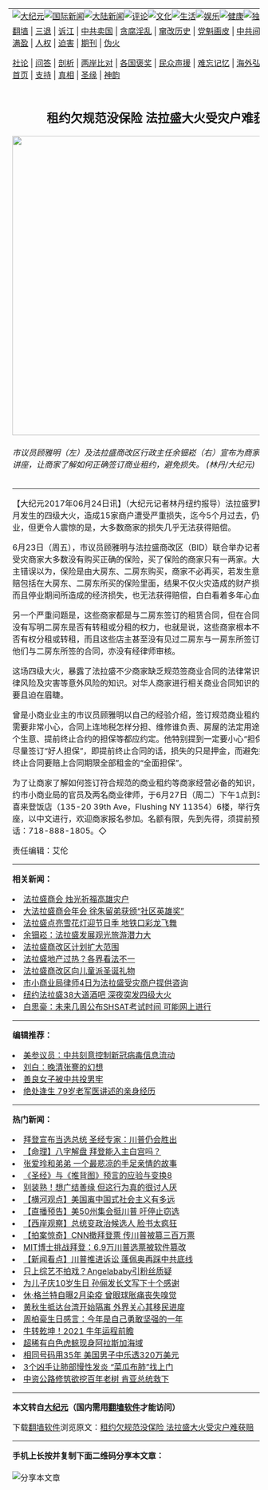 <a name="1" id="1" target="_blank"></a><span id="1"></span>
<table align=center border="0"><tr><td colspan="2" VALIGN=TOP><a href="https://github.com/ekhhzq3678/djy/blob/master/gb/nsc413.md#1"><img src="https://raw.githubusercontent.com/ekhhzq3678/www/master/t/djy/1.jpg" title="大纪元"></a><a href="https://github.com/ekhhzq3678/djy/blob/master/gb/n24hr.md#1"><img src="https://raw.githubusercontent.com/ekhhzq3678/www/master/t/djy/3.jpg" title="国际新闻"></a><a href="https://github.com/ekhhzq3678/djy/blob/master/gb/nsc413.md#1"><img src="https://raw.githubusercontent.com/ekhhzq3678/www/master/t/djy/4.jpg" title="大陆新闻"></a><a href="https://github.com/ekhhzq3678/djy/blob/master/gb/news392.md#1"><img src="https://raw.githubusercontent.com/ekhhzq3678/www/master/t/djy/5.jpg" title="评论"></a><a href="https://github.com/ekhhzq3678/djy/blob/master/gb/news2007.md#1"><img src="https://raw.githubusercontent.com/ekhhzq3678/www/master/t/djy/6.jpg" title="文化"></a><a href="https://github.com/ekhhzq3678/djy/blob/master/gb/news2008.md#1"><img src="https://raw.githubusercontent.com/ekhhzq3678/www/master/t/djy/7.jpg" title="生活"></a><a href="https://github.com/ekhhzq3678/djy/blob/master/gb/ncyule.md#1"><img src="https://raw.githubusercontent.com/ekhhzq3678/www/master/t/djy/8.jpg" title="娱乐"></a><a href="https://github.com/ekhhzq3678/djy/blob/master/gb/nsc1002.md#1"><img src="https://raw.githubusercontent.com/ekhhzq3678/www/master/t/djy/9.jpg" title="健康"><a href="https://github.com/ekhhzq3678/djy/blob/master/gb/nf6092.md#1"><img src="https://raw.githubusercontent.com/ekhhzq3678/www/master/t/djy/10a.jpg" title="独家"></a><a href="https://github.com/ekhhzq3678/djy/blob/master/gb/nf4514.md#1"><img src="https://raw.githubusercontent.com/ekhhzq3678/www/master/t/djy/12a.jpg" title="头条"></a></td></tr>
<tr><td colspan="2" VALIGN=TOP><a target="_blank" href="https://github.com/ekhhzq3678/www/blob/master/README.md?zsrh#1">翻墙</a> | <a target="_blank" href="https://github.com/ekhhzq3678/djy/blob/master/gb/nf5657.md#1">三退</a> | <a target="_blank" href="https://github.com/ekhhzq3678/djy/blob/master/gb/nf6124.md#1">诉江</a> | <a target="_blank" href="https://github.com/ekhhzq3678/djy/blob/master/gb/nf1176117.md#1">中共卖国</a> | <a target="_blank" href="https://github.com/ekhhzq3678/djy/blob/master/gb/nf5773.md#1">贪腐淫乱</a> | <a target="_blank" href="https://github.com/ekhhzq3678/djy/blob/master/gb/nf1176115.md#1">窜改历史</a> | <a target="_blank" href="https://github.com/ekhhzq3678/djy/blob/master/gb/nf1176107.md#1">党魁画皮</a> | <a target="_blank" href="https://github.com/ekhhzq3678/djy/blob/master/gb/nf1320400.md#1">中共间谍</a> | <a target="_blank" href="https://github.com/ekhhzq3678/djy/blob/master/gb/nf1176114.md#1">破坏传统</a> | <a target="_blank" href="https://github.com/ekhhzq3678/ntdtv/blob/master/gb/prog447_1.md#1">恶贯满盈</a> | <a target="_blank" href="https://github.com/ekhhzq3678/djy/blob/master/gb/ncid278.md#1">人权</a> | <a target="_blank" href="https://github.com/ekhhzq3678/djy/blob/master/gb/nf1176111.md#1">迫害</a> | <a target="_blank" href="https://gitlab.com/szzdlab/mh-qikan/blob/master/README.md#1">期刊</a> | <a target="_blank" href="https://github.com/ekhhzq3678/djy/blob/master/gb/nf5562.md#1">伪火</a></p><p><a target="_blank" href="https://github.com/ekhhzq3678/djy/blob/master/gb/9p.md#1">社论</a> | <a target="_blank" href="https://github.com/ekhhzq3678/djy/blob/master/gb/nf4378.md#1">问答</a> | <a target="_blank" href="https://github.com/ekhhzq3678/djy/blob/master/gb/nf5792.md#1">剖析</a> | <a target="_blank" href="https://github.com/ekhhzq3678/djy/blob/master/gb/nf5735.md#1">两岸比对</a> | <a target="_blank" href="https://github.com/ekhhzq3678/djy/blob/master/gb/nf6119.md#1">各国褒奖</a> | <a target="_blank" href="https://github.com/ekhhzq3678/djy/blob/master/gb/nf6120.md#1">民众声援</a> | <a target="_blank" href="https://github.com/ekhhzq3678/djy/blob/master/gb/nf1188594.md#1">难忘记忆</a> | <a target="_blank" href="https://github.com/ekhhzq3678/djy/blob/master/gb/nf3180.md#1">海外弘传</a> | <a target="_blank" href="https://github.com/ekhhzq3678/djy/blob/master/gb/nf5410.md#1">万人上访</a> | <a target="_blank" href="https://github.com/ekhhzq3678/www/blob/master/README.md?zsrh#1">平台首页</a> | <a target="_blank" href="https://github.com/ekhhzq3678/djy/blob/master/gb/nf4386.md#1">支持</a> | <a target="_blank" href="https://github.com/ekhhzq3678/djy/blob/master/gb/nf4389.md#1">真相</a> | <a target="_blank" href="https://github.com/ekhhzq3678/djy/blob/master/gb/nf5790.md#1">圣缘</a> | <a target="_blank" href="https://github.com/ekhhzq3678/djy/blob/master/gb/nf4786.md#1">神韵</a></td></tr>
<tr><td VALIGN=TOP width="626"><h2 align=center>租约欠规范没保险 法拉盛大火受灾户难获赔</h2>
<img width="600" src="https://i.epochtimes.com/assets/uploads/2017/06/78cb5b6a6f9f12a41336148cbe49aa3b-600x400.jpg" />
<h6>市议员顾雅明（左）及法拉盛商改区行政主任余钿崧（右）宣布为商家举办商业租约讲座，让商家了解如何正确签订商业租约，避免损失。 (林丹/大纪元)
</h6>
<hr>
<p>【大纪元2017年06月24日讯】（大纪元记者林丹纽约报导）<ahref="https://github.com/ekhhzq3678/djy/blob/master/gb/tag/%E6%B3%95%E6%8B%89%E7%9B%9B.md#1">法拉盛</a>罗斯福大道今年1月发生的四级大火，造成15家商户遭受严重损失，迄今5个月过去，仍不能恢复营业，但更令人震惊的是，大多数<ahref="https://github.com/ekhhzq3678/djy/blob/master/gb/tag/%E5%95%86%E5%AE%B6.md#1">商家</a>的损失几乎无法获得赔偿。</p>
<p>6月23日（周五），市议员顾雅明与<ahref="https://github.com/ekhhzq3678/djy/blob/master/gb/tag/%E6%B3%95%E6%8B%89%E7%9B%9B.md#1">法拉盛</a>商改区（BID）联合举办记者会介绍，这些受灾<ahref="https://github.com/ekhhzq3678/djy/blob/master/gb/tag/%E5%95%86%E5%AE%B6.md#1">商家</a>大多数没有购买正确的<ahref="https://github.com/ekhhzq3678/djy/blob/master/gb/tag/%E4%BF%9D%E9%99%A9.md#1">保险</a>，买了保险的商家只有一两家。大多数商家的店主错误以为，保险是由大房东、二房东购买，商家不必再买，若发生意外，商家的理赔包括在大房东、二房东所买的保险里面，结果不仅火灾造成的财产损失难获赔偿，而且停业期间所造成的经济损失，也无法获得赔偿，白白看着多年心血付之一炬。</p>
<p>另一个严重问题是，这些商家都是与二房东签订的租赁合同，但在合同里面，居然并没有写明二房东是否有转租或分租的权力，也就是说，这些商家根本不知道二房东是否有权分租或转租，而且这些店主甚至没有见过二房东与一房东所签订的租赁合同！他们与二房东所签的合同，亦没有经律师审核。</p>
<p>这场四级大火，暴露了法拉盛不少商家缺乏规范签商业合同的法律常识、缺乏防范法律风险及灾害等意外风险的知识。对华人商家进行相关商业合同知识的培训，十分必要且迫在眉睫。</p>
<p>曾是小商业业主的市议员顾雅明以自己的经验介绍，签订规范商业<ahref="https://github.com/ekhhzq3678/djy/blob/master/gb/tag/%E7%A7%9F%E7%BA%A6.md#1">租约</a>非常重要，也需要非常小心，合同上连地税怎样分担、维修谁负责、房屋的法定用途是否允许做这个生意、提前终止合约的担保等都应约定。他特别提到一定要小心“担保”条款，商家尽量签订“好人担保”，即提前终止合同的话，损失的只是押金，而避免签订那种提前终止合同要赔上合同期限全部租金的“全面担保”。</p>
<p>为了让商家了解如何签订符合规范的商业<ahref="https://github.com/ekhhzq3678/djy/blob/master/gb/tag/%E7%A7%9F%E7%BA%A6.md#1">租约</a>等商家经营必备的知识，商改区邀请纽约市小商业局的官员及两名商业律师，于6月27日（周二）下午1点到3点，在法拉盛喜来登饭店（135-20 39th Ave，Flushing NY 11354）6楼，举行免费商业租约讲座，以中文进行，欢迎商家报名参加。名额有限，先到先得，须提前预约，预约电话：718-888-1805。◇</p>
<p>责任编辑：艾伦</p>

<hr>


<strong>相关新闻：</strong>
<li><a href="https://github.com/ekhhzq3678/djy/blob/master/gb/14/8/9/n4220959.md#1">法拉盛商会 烛光祈福高雄灾户</a></li>
<li><a href="https://github.com/ekhhzq3678/djy/blob/master/gb/16/10/7/n8374349.md#1">大法拉盛商会年会 徐朱留弟获颁“社区英雄奖”</a></li>
<li><a href="https://github.com/ekhhzq3678/djy/blob/master/gb/16/11/16/n8497982.md#1">法拉盛点亮雪花灯迎节日季 地铁口彩龙飞舞</a></li>
<li><a href="https://github.com/ekhhzq3678/djy/blob/master/gb/16/12/1/n8546766.md#1">余钿崧：法拉盛发展观光旅游潜力大</a></li>
<li><a href="https://github.com/ekhhzq3678/djy/blob/master/gb/16/12/1/n8546769.md#1">法拉盛商改区计划扩大范围</a></li>
<li><a href="https://github.com/ekhhzq3678/djy/blob/master/gb/16/12/17/n8601142.md#1">法拉盛地产过热？各界看法不一</a></li>
<li><a href="https://github.com/ekhhzq3678/djy/blob/master/gb/16/12/23/n8620509.md#1">法拉盛商改区向儿童派圣诞礼物</a></li>
<li><a href="https://github.com/ekhhzq3678/djy/blob/master/gb/17/2/1/n8765265.md#1">市小商业局律师4日为法拉盛受灾商户提供咨询</a></li>
<li><a href="https://github.com/ekhhzq3678/djy/blob/master/gb/20/11/14/n12549035.md#1">纽约法拉盛38大道酒吧  深夜突发四级大火</a></li>
<li><a href="https://github.com/ekhhzq3678/djy/blob/master/gb/20/11/14/n12548683.md#1">白思豪：未来几周公布SHSAT考试时间  可能网上进行</a></li>
<hr>


<strong>编辑推荐：</strong>
<li><a href="https://github.com/onzhi266/djy/blob/master/gb/20/2/22/n11887949.md#1">美参议员：中共刻意控制新冠病毒信息流动</a></li>
<li><a href="https://github.com/tsiac2612/djy/blob/master/gb/18/4/27/n10343446.md#1" target="_blank">刘白：晚清张謇的幻想</a></li><li><a href="https://github.com/ekhhzq3678/djy/blob/master/gb/13/9/29/n3974789.md?dfh#1" target="_blank">善良女子被中共投男牢</a></li><li><a href="https://github.com/tsiac2612/djy/blob/master/gb/19/1/31/n11014025.md#1" target="_blank">绝处逢生 79岁老军医讲述的亲身经历</a></li>
<hr>

<strong>热门新闻：</strong>
<li><a href="https://github.com/ekhhzq3678/djy/blob/master/gb/20/11/11/n12540543.md#1">拜登宣布当选总统 圣经专家：川普仍会胜出</a></li>
<li><a href="https://github.com/ekhhzq3678/djy/blob/master/gb/20/11/9/n12535003.md#1">【命理】八字解盘 拜登能入主白宫吗？</a></li>
<li><a href="https://github.com/ekhhzq3678/djy/blob/master/gb/20/11/10/n12537654.md#1">张爱玲和弟弟 一个最悲凉的手足亲情的故事</a></li>
<li><a href="https://github.com/ekhhzq3678/djy/blob/master/gb/20/9/30/n12442899.md#1">《圣经》与《推背图》预言的应验与变换8</a></li>
<li><a href="https://github.com/ekhhzq3678/djy/blob/master/gb/20/10/31/n12514973.md#1">别装熟！想广结善缘 但这行为真的很讨人厌</a></li>
<li><a href="https://github.com/ekhhzq3678/djy/blob/master/gb/20/11/14/n12548322.md#1">【横河观点】美国离中国式社会主义有多远</a></li>
<li><a href="https://github.com/ekhhzq3678/djy/blob/master/gb/20/11/13/n12547437.md#1">【直播预告】美50州集会挺川普 吁停止窃选</a></li>
<li><a href="https://github.com/ekhhzq3678/djy/blob/master/gb/20/11/14/n12548571.md#1">【西岸观察】总统变政治候选人 脸书太疯狂</a></li>
<li><a href="https://github.com/ekhhzq3678/djy/blob/master/gb/20/11/12/n12542919.md#1">【拍案惊奇】CNN撤拜登票 传川普被篡三百万票</a></li>
<li><a href="https://github.com/ekhhzq3678/djy/blob/master/gb/20/11/11/n12542753.md#1">MIT博士挑战拜登：6.9万川普选票被软件篡改</a></li>
<li><a href="https://github.com/ekhhzq3678/djy/blob/master/gb/20/11/11/n12542672.md#1">【新闻看点】川普推进诉讼 蓬佩奥再踩中共底线</a></li>
<li><a href="https://github.com/ekhhzq3678/djy/blob/master/gb/20/11/11/n12542395.md#1">只上综艺不拍戏？Angelababy引粉丝质疑</a></li>
<li><a href="https://github.com/ekhhzq3678/djy/blob/master/gb/20/11/13/n12545659.md#1">为儿子庆10岁生日 孙俪发长文写下十个感谢</a></li>
<li><a href="https://github.com/ekhhzq3678/djy/blob/master/gb/20/11/12/n12545036.md#1">休·格兰特自曝2月染疫 曾眼球胀痛丧失嗅觉</a></li>
<li><a href="https://github.com/ekhhzq3678/djy/blob/master/gb/20/11/11/n12542174.md#1">黄秋生抵达台湾开始隔离 外界关心其移民进度</a></li>
<li><a href="https://github.com/ekhhzq3678/djy/blob/master/gb/20/11/12/n12545239.md#1">周柏豪生日感言：今年是自己勇敢坚强的一年</a></li>
<li><a href="https://github.com/ekhhzq3678/djy/blob/master/gb/20/11/3/n12521804.md#1">牛转乾坤！2021 牛年运程前瞻</a></li>
<li><a href="https://github.com/ekhhzq3678/djy/blob/master/gb/20/11/12/n12544525.md#1">超稀有白色虎鲸现身阿拉斯加海域</a></li>
<li><a href="https://github.com/ekhhzq3678/djy/blob/master/gb/20/11/12/n12543914.md#1">相同号码用35年 美国男子中乐透320万美元</a></li>
<li><a href="https://github.com/ekhhzq3678/djy/blob/master/gb/20/11/10/n12539707.md#1">3个凶手让肺部慢性发炎 “菜瓜布肺”找上门</a></li>
<li><a href="https://github.com/ekhhzq3678/djy/blob/master/gb/20/11/13/n12546509.md#1">中资公路修筑欲挖百年老树 肯亚总统救下</a></li>
<hr>

<strong>本文转自<a href="https://www.epochtimes.com">大纪元</a>（国内需用<a href="https://github.com/ekhhzq3678/www/blob/master/README.md#8">翻墙软件</a>才能访问）</strong><p>下载<a href="https://github.com/ekhhzq3678/www/blob/master/README.md#8">翻墙软件</a>浏览原文：<a href="https://www.epochtimes.com/gb/17/6/24/n9301245.htm">租约欠规范没保险 法拉盛大火受灾户难获赔</a></p><hr>

<strong>手机上长按并复制下面二维码分享本文章：</strong><br><br><img src="https://chart.apis.google.com/chart?cht=qr&chs=240x240&choe=UTF-8&chld=M|2&chl=https://github.com/ekhhzq3678/djy/blob/master/gb/17/6/24/n9301245.md%231" title="分享本文章"></td><td VALIGN=TOP><a href="https://github.com/ekhhzq3678/djy/blob/master/gb/16/1/21/n4622075.md?dfh#1" target="_blank"><img src="https://raw.githubusercontent.com/ekhhzq3678/djy/master/gb/300/wei-f1.jpg" title="中共的伪火骗局"  alt="中共的伪火骗局"></a><br><a href="https://github.com/ekhhzq3678/www/blob/master/README.md?dfh#9" target="_blank"><img src="https://raw.githubusercontent.com/ekhhzq3678/djy/master/gb/300/yong-h.jpg" title="永恒的见证"  alt="永恒的见证"></a><br><a href="https://github.com/ekhhzq3678/djy/blob/master/gb/13/9/29/n3974789.md?dfh#1" target="_blank"><img src="https://raw.githubusercontent.com/ekhhzq3678/djy/master/gb/300/shang-lnz.jpg" title="善良女子被中共投男牢"  alt="善良女子被中共投男牢"></a><br><a href="https://github.com/ekhhzq3678/djy/blob/master/gb/16/3/16/n4663449.md?dfh#1" target="_blank"><img src="https://raw.githubusercontent.com/ekhhzq3678/djy/master/gb/300/huo-z3.jpg" title="警卫目击活摘器官"  alt="警卫目击活摘器官"></a><br><a href="https://github.com/ekhhzq3678/djy/blob/master/gb/16/8/7/n8177641.md?dfh#1" target="_blank"><img src="https://raw.githubusercontent.com/ekhhzq3678/djy/master/gb/300/huo-z4.jpg" title="证人描述活摘恐怖"  alt="证人描述活摘恐怖"></a><br><a href="https://github.com/ekhhzq3678/djy/blob/master/gb/10/4/19/n2881569.md?dfh#1" target="_blank"><img src="https://raw.githubusercontent.com/ekhhzq3678/djy/master/gb/300/huo-z1.jpg" title="揭开活摘器官黑幕"  alt="揭开活摘器官黑幕"></a><br><a href="https://github.com/ekhhzq3678/djy/blob/master/gb/10/11/7/n3077476.md?dfh#1" target="_blank"><img src="https://raw.githubusercontent.com/ekhhzq3678/djy/master/gb/300/ma-ks.jpg" title="马克思的成魔之路"  alt="马克思的成魔之路"></a><br><a href="https://github.com/ekhhzq3678/djy/blob/master/gb/14/6/9/n4173977.md?dfh#1" target="_blank"><img src="https://raw.githubusercontent.com/ekhhzq3678/djy/master/gb/300/chang-zs.jpg" title="藏字石 蕴天机"  alt="藏字石 蕴天机"></a><br><a href="https://github.com/ekhhzq3678/djy/blob/master/gb/18/5/10/n10381511.md?dfh#1" target="_blank"><img src="https://raw.githubusercontent.com/ekhhzq3678/djy/master/gb/300/st1.jpg" title="关注3亿人三退"  alt="关注3亿人三退"></a><br><a href="https://github.com/ekhhzq3678/djy/blob/master/gb/18/3/21/n10237682.md?dfh#1" target="_blank"><img src="https://raw.githubusercontent.com/ekhhzq3678/djy/master/gb/300/jie-t.jpg" title="解体中共复兴中华"  alt="解体中共复兴中华"></a><br><a href="https://github.com/ekhhzq3678/djy/blob/master/gb/9/2/9/n2422991.md?dfh#1" target="_blank"><img src="https://raw.githubusercontent.com/ekhhzq3678/djy/master/gb/300/gao-zs.jpg" title="中共迫害良心律师"  alt="中共迫害良心律师"></a><br><a href="https://github.com/ekhhzq3678/djy/blob/master/gb/18/12/9/n10900044.md?dfh#1" target="_blank"><img src="https://raw.githubusercontent.com/ekhhzq3678/djy/master/gb/300/sj1.jpg" title="303万人举报江泽民"  alt="303万人举报江泽民"></a><br><a href="https://github.com/ekhhzq3678/djy/blob/master/gb/18/8/28/n10672014.md?dfh#1" target="_blank"><img src="https://raw.githubusercontent.com/ekhhzq3678/djy/master/gb/300/sj2.jpg" title="这些官员为何起诉江泽民"  alt="这些官员为何起诉江泽民"></a><br><a href="https://github.com/ekhhzq3678/djy/blob/master/gb/8/12/18/n2367165.md?dfh#1" target="_blank"><img src="https://raw.githubusercontent.com/ekhhzq3678/djy/master/gb/300/liangan.jpg" title="海峡两岸的强烈对比"  alt="海峡两岸的强烈对比"></a><br><a href="https://github.com/ekhhzq3678/djy/blob/master/gb/15/12/10/n4593139.md?dfh#1" target="_blank"><img src="https://raw.githubusercontent.com/ekhhzq3678/djy/master/gb/300/jia-ndzl.jpg" title="加拿大总理的贺信"  alt="加拿大总理的贺信"></a><br><a href="https://github.com/ekhhzq3678/djy/blob/master/gb/11/6/17/n3289382.md?dfh#1" target="_blank"><img src="https://raw.githubusercontent.com/ekhhzq3678/djy/master/gb/300/xiao-wd.jpg" title="探寻真相兼听则明"  alt="探寻真相兼听则明"></a><br><a href="https://github.com/ekhhzq3678/djy/blob/master/gb/18/10/27/n10812623.md?dfh#1" target="_blank"><img src="https://raw.githubusercontent.com/ekhhzq3678/djy/master/gb/300/yindu.jpg" title="印度媒体报道东方"  alt="印度媒体报道东方"></a><br><a href="https://github.com/ekhhzq3678/djy/blob/master/gb/18/6/9/n10469652.md?dfh#1" target="_blank"><img src="https://raw.githubusercontent.com/ekhhzq3678/djy/master/gb/300/xie-j.jpg" title="不一样的海外校园"  alt="不一样的海外校园"></a><br><a href="https://github.com/ekhhzq3678/djy/blob/master/gb/7/4/5/n1669415.md?dfh#1" target="_blank"><img src="https://raw.githubusercontent.com/ekhhzq3678/djy/master/gb/300/li-up.jpg" title="从大师到徒弟的传奇"  alt="从大师到徒弟的传奇"></a><br><a href="https://github.com/ekhhzq3678/djy/blob/master/gb/17/5/26/n9191512.md?dfh#1" target="_blank"><img src="https://raw.githubusercontent.com/ekhhzq3678/djy/master/gb/300/zfl2.jpg" title="亿万人与东方一本奇书"  alt="亿万人与东方一本奇书"></a><br><a href="https://github.com/ekhhzq3678/djy/blob/master/gb/13/11/27/n4020290.md?dfh#1" target="_blank"><img src="https://raw.githubusercontent.com/ekhhzq3678/djy/master/gb/300/zhen-h.jpg" title="大陆见不到的震撼场面"  alt="大陆见不到的震撼场面"></a><br><a href="https://github.com/ekhhzq3678/djy/blob/master/gb/15/7/17/n4482910.md?dfh#1" target="_blank"><img src="https://raw.githubusercontent.com/ekhhzq3678/djy/master/gb/300/dalu-sk.jpg" title="人心向善 大陆当初盛况"  alt="人心向善 大陆当初盛况"></a><br><a href="https://github.com/ekhhzq3678/djy/blob/master/gb/19/1/5/n10955468.md?dfh#1" target="_blank"><img src="https://raw.githubusercontent.com/ekhhzq3678/djy/master/gb/300/zfl1.jpg" title="追寻真理 这书讲什么"  alt="追寻真理 这书讲什么"></a><br><a href="https://github.com/ekhhzq3678/www/blob/master/README.md?dfh#1" target="_blank"><img src="https://raw.githubusercontent.com/ekhhzq3678/djy/master/gb/300/fq1.jpg" title="下载免费翻墙软件"  alt="下载免费翻墙软件"></a><br></td></tr></table>
